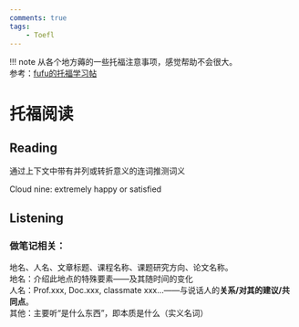 ```yaml
---
comments: true
tags: 
    - Toefl
---
```


!!! note
    从各个地方薅的一些托福注意事项，感觉帮助不会很大。  
    参考：[fufu的托福学习帖](https://csfufu.life/article/b38f1367-c7fa-43f0-a523-c8dfe819338d)

# 托福阅读

## Reading

通过上下文中带有并列或转折意义的连词推测词义

Cloud nine: extremely happy or satisfied

## Listening

### 做笔记相关：

地名、人名、文章标题、课程名称、课题研究方向、论文名称。  
地名：介绍此地点的特殊要素——及其随时间的变化  
人名：Prof.xxx, Doc.xxx, classmate xxx...——与说话人的**关系/对其的建议/共同点**。  
其他：主要听“是什么东西”，即本质是什么（实义名词）  